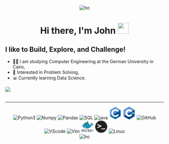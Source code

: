 <p align="center">
<img alt="ho" src="https://media3.giphy.com/media/jdPMeyv9rn0hZHh8n9/giphy.gif?cid=790b7611e2a7eaabe4f3a4e0dc45e8b4e6f47819b864116b&rid=giphy.gif&ct=s" width="200">
</p>


<h1 align="center">Hi there, I'm John <img src="https://media.giphy.com/media/hvRJCLFzcasrR4ia7z/giphy.gif" width="35px" height="35px"></h1>

## I like to Build, Explore, and Challenge!
- 👨‍💻 I am studying Computer Engineering at the German University in Cairo,
- 🧠 Interested in Problem Solving,
- 📊 Currently learning Data Science.



[<img align="left"  width="150px" src="https://img.shields.io/badge/LinkedIn-0077B5?style=for-the-badge&logo=linkedin&logoColor=white" />][linkedin]
  
[linkedin]: https://www.linkedin.com/in/john-roufaeil/

 <br><br> 
 
 ---
 
<p align="center">

<img alt="Python3" width="40px" src="https://github.com/john-roufaeil/john-roufaeil/assets/97978852/3af21d74-a86b-464b-9734-2dfa629f8fd5" />

<img alt="Numpy" width="40px" src="https://github.com/john-roufaeil/john-roufaeil/assets/97978852/fa11f404-30e1-492f-87f7-91e900db18ce" />

<img alt="Pandas" width="40px" src="https://github.com/john-roufaeil/john-roufaeil/assets/97978852/ecdb2440-c55a-4ca6-ba23-c3021f929282" />

<img alt="SQL" width="40px" src="https://github.com/john-roufaeil/john-roufaeil/assets/97978852/ed2574c4-583a-4a84-9fbe-a7d127f9aa51" />

<img alt="java" width="40px" src="https://img.icons8.com/color/48/000000/java-coffee-cup-logo.png" />

<img alt="C" width="40px" src="https://raw.githubusercontent.com/devicons/devicon/master/icons/c/c-original.svg" />

<img alt="Cpp" width="40px" src="https://raw.githubusercontent.com/devicons/devicon/master/icons/cplusplus/cplusplus-original.svg" />

<img alt="GitHub" width="40px" src="https://img.icons8.com/fluent/50/000000/github.png" />

<img alt="VScode" width="40px" src="https://img.icons8.com/fluent/48/000000/visual-studio-code-2019.png" />

<img alt="Vim" width="40px" src="http://www.sromero.org/wiki/_media/linux/aplicaciones/vimman/vim-editor_logo.png" />

<img alt="docker" width="40px" src="https://raw.githubusercontent.com/devicons/devicon/master/icons/docker/docker-original-wordmark.svg" />

<img alt="Terminal" width="40px" src="https://raw.githubusercontent.com/github/explore/80688e429a7d4ef2fca1e82350fe8e3517d3494d/topics/terminal/terminal.png" />

<img alt="Linux" width="40px" src="https://cdn.pixabay.com/photo/2017/01/31/16/57/linux-2025536_960_720.png" />

<br>

<img alt="ho" src="https://media3.giphy.com/media/PgLLtnqHts1woXeKpy/giphy.gif?cid=790b7611af45c6793e1a4899317cd66d263a804bcda9e4b8&rid=giphy.gif&ct=s" width="200">

</p>

